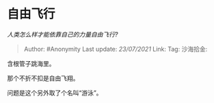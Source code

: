 # 自由飞行
*人类怎么样才能依靠自己的力量自由飞行?*

> Author: #Anonymity
> Last update: *23/07/2021*
> Link:
> Tag:
> 沙海拾金:

含根管子跳海里。

那个不折不扣是自由飞翔。

问题是这个另外取了个名叫“游泳”。
